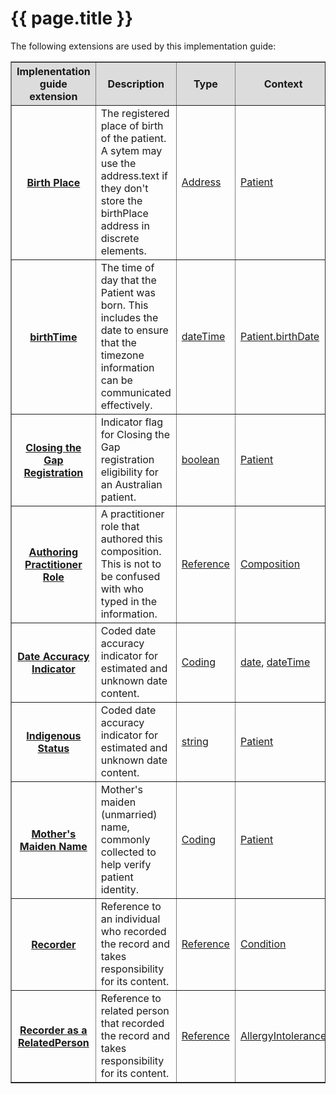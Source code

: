 # {{ page.title }}

The following extensions are used by this implementation guide:

<table border="1">
  <tr bgcolor="#DCDCDC">
    <th>Implenentation guide extension</th>
    <th>Description</th>
    <th>Type</th>
    <th>Context</th>
  </tr>
 <tr>
   <th><a href="http://hl7.org/fhir/STU3/extension-birthplace.html">Birth Place</a></th>
    <td>The registered place of birth of the patient. A sytem may use the address.text if they don't store the birthPlace address in discrete elements.</td>
    <td><a href="http://hl7.org/fhir/stu3/datatypes.html#Address">Address</a></td>
    <td><a href="http://hl7.org/fhir/stu3/patient.html">Patient</a></td>
  </tr>
 <tr>
   <th><a href="http://hl7.org/fhir/extension-patient-birthtime.html">birthTime</a></th>
    <td>The time of day that the Patient was born. This includes the date to ensure that the timezone information can be communicated effectively.</td>
    <td><a href="http://hl7.org/fhir/stu3/datatypes.html#dateTime">dateTime</a></td>
    <td><a href="http://hl7.org/fhir/stu3/patient.html">Patient.birthDate</a></td>
  </tr>
    <tr>
   <th><a href="https://build.fhir.org/ig/hl7au/au-fhir-base/StructureDefinition-closing-the-gap-registration.html"> Closing the Gap Registration</a></th>
    <td>Indicator flag for Closing the Gap registration eligibility for an Australian patient.</td>
    <td><a href="http://hl7.org/fhir/stu3/datatypes.html#boolean">boolean</a></td>
   <td><a href="http://hl7.org/fhir/stu3/patient.html">Patient</a></td>
  </tr>
  <tr>
   <th><a href="http://build.fhir.org/ig/hl7au/au-fhir-base/StructureDefinition-composition-author-role.html">Authoring Practitioner Role</a></th>
    <td>A practitioner role that authored this composition. This is not to be confused with who typed in the information.</td>
    <td><a href="http://hl7.org/fhir/stu3/references.html#Reference">Reference</a></td>
    <td><a href="http://hl7.org/fhir/stu3/composition.html">Composition</a></td>
  </tr>
  <tr>
   <th><a href="http://build.fhir.org/ig/hl7au/au-fhir-base/StructureDefinition-date-accuracy-indicator.html">Date Accuracy Indicator</a></th>
    <td>Coded date accuracy indicator for estimated and unknown date content.</td>
    <td><a href="http://hl7.org/fhir/stu3/datatypes.html#Coding">Coding</a></td>
    <td><a href="http://hl7.org/fhir/stu3/datatypes.html#date">date</a>, <a href="http://hl7.org/fhir/stu3/datatypes.html#dateTime">dateTime</a> </td>
  </tr>
    <tr>
   <th><a href="http://build.fhir.org/ig/hl7au/au-fhir-base/StructureDefinition-indigenous-status.html">Indigenous Status</a></th>
    <td>Coded date accuracy indicator for estimated and unknown date content.</td>
    <td><a href="http://hl7.org/fhir/stu3/datatypes.html#string">string</a></td>
  <td><a href="http://hl7.org/fhir/stu3/patient.html">Patient</a></td>
  </tr>
    <tr>
   <th><a href="http://hl7.org/fhir/STU3/extension-patient-mothersmaidenname.html">Mother's Maiden Name</a></th>
    <td>Mother's maiden (unmarried) name, commonly collected to help verify patient identity.</td>
    <td><a href="http://hl7.org/fhir/stu3/datatypes.html#Coding">Coding</a></td>
   <td><a href="http://hl7.org/fhir/stu3/patient.html">Patient</a></td>
  </tr>
<tr>
   <th><a href="http://build.fhir.org/ig/hl7au/au-fhir-base/StructureDefinition-recorder.html">Recorder</a></th>
    <td>Reference to an individual who recorded the record and takes responsibility for its content.</td>
    <td><a href="http://hl7.org/fhir/stu3/datatypes.html#Reference">Reference</a></td>
     <td><a href="http://hl7.org/fhir/stu3/condition.html">Condition</a></td>
  </tr>
<tr>
   <th><a href="http://build.fhir.org/ig/hl7au/au-fhir-base/StructureDefinition-recorder-related-person.html">Recorder as a RelatedPerson</a></th>
    <td>Reference to related person that recorded the record and takes responsibility for its content.</td>
    <td><a href="http://hl7.org/fhir/stu3/references.html#Reference">Reference</a></td>
   <td><a href="http://hl7.org/fhir/STU3/allergyintolerance.html">AllergyIntolerance</a></td>
  </tr>
 </table> 
